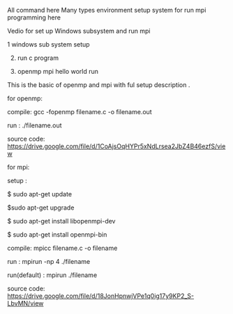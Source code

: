 All command here
Many types environment setup system for run mpi programming here

Vedio for set up Windows subsystem and run mpi

1 windows sub system setup

2. run c program

3. openmp mpi hello world run

This is the basic of openmp and mpi with ful setup description .

for openmp:

compile: gcc -fopenmp filename.c -o filename.out

run : ./filename.out

source code: https://drive.google.com/file/d/1CoAjsOqHYPr5xNdLrsea2JbZ4B46ezfS/view

for mpi:

setup :

$ sudo apt-get update

$sudo apt-get upgrade

$ sudo apt-get install libopenmpi-dev

$ sudo apt-get install openmpi-bin

compile: mpicc filename.c -o filename

run : mpirun -np 4 ./filename

run(default) : mpirun ./filename

source code: https://drive.google.com/file/d/18JonHpnwjVPe1q0ig17y9KP2_S-LbvMN/view
